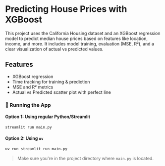 # Predicting House Prices with XGBoost

This project uses the California Housing dataset and an XGBoost regression model to predict median house prices based on features like location, income, and more. It includes model training, evaluation (MSE, R²), and a clear visualization of actual vs predicted values.

## Features
- XGBoost regression
- Time tracking for training & prediction
- MSE and R² metrics
- Actual vs Predicted scatter plot with perfect line

### 🚀 Running the App

#### Option 1: Using regular Python/Streamlit
```bash
streamlit run main.py
```

#### Option 2: Using `uv`
```bash
uv run streamlit run main.py
```

> Make sure you're in the project directory where `main.py` is located.